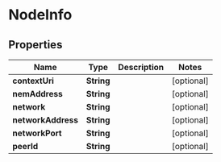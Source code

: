
# NodeInfo

## Properties
Name | Type | Description | Notes
------------ | ------------- | ------------- | -------------
**contextUri** | **String** |  |  [optional]
**nemAddress** | **String** |  |  [optional]
**network** | **String** |  |  [optional]
**networkAddress** | **String** |  |  [optional]
**networkPort** | **String** |  |  [optional]
**peerId** | **String** |  |  [optional]



